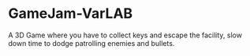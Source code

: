# GameJam-VarLAB

A 3D Game where you have to collect keys and escape the facility,
slow down time to dodge patrolling enemies and bullets.
